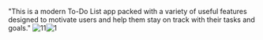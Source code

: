 "This is a modern To-Do List app packed with a variety of useful features designed to motivate users and help them stay on track with their tasks and goals."
![11](https://github.com/user-attachments/assets/d386aeb7-9465-42b7-8dfe-d4a0fc43581f)![1](https://github.com/user-attachments/assets/54e48212-4a9f-4fc0-ab88-5651b9de8669)

